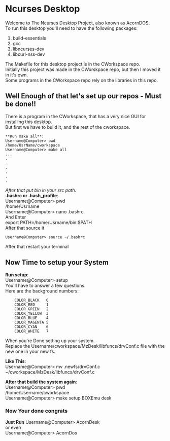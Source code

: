 # Ncurses Desktop
Welcome to The Ncurses Desktop Project, also known as AcornDOS.    
To run this desktop you'll need to have the following packages:    

1. build-essentials
2. gcc
3. libncurses-dev
4. libcurl-nss-dev

The Makefile for this desktop project is in the CWorkspace repo.   
Initially this project was made in the CWorskpace repo, but then I moved it in it's own.    
Some programs in the CWorkspace repo rely on the libraries in this repo.    

## Well Enough of that let's set up our repos - Must be done!!
There is a program in the CWorkspace, that has a very nice GUI for installing this desktop.    
But first we have to build it, and the rest of the cworkspace.    

	**Run make all**:    
	Username@Computer> pwd    
	/home/UsrName/cworkspace    
	Username@Computer> make all    
	...    
	.    
	.
	.
	.
	.
	.    


_After that put bin in your src path._    
**.bashrc or .bash_profile**:    
	Username@Computer> pwd    
	/home/Usrname    
	Username@Computer> nano .bashrc    
And Enter    
	export PATH=/home/Usrname/bin:$PATH    
After that source it    
    
	Username@Computer> source ~/.bashrc   

After that restart your terminal    

## Now Time to setup your System
**Run setup**:    
	Username@Computer> setup    
You'll have to answer a few questions.   
Here are the background numbers:    

        COLOR_BLACK   0    
        COLOR_RED     1    
        COLOR_GREEN   2    
        COLOR_YELLOW  3    
        COLOR_BLUE    4    
        COLOR_MAGENTA 5    
        COLOR_CYAN    6    
        COLOR_WHITE   7    
When you're Done setting up your system.    
Replace the Username/cworkspace/MzDesk/libfuncs/drvConf.c file with the new one in your new fs.

**Like This**:    
	Username@Computer> mv .newfs/drvConf.c ~/cworkspace/MzDesk/libfuncs/drvConf.c    

**After that build the system again**:    
	Username@Computer> pwd    
	/home/Username/cworkspace    
	Username@Computer> make setup BOXEmu desk   
### Now Your done congrats
**Just Run**
	Username@Computer> AcornDesk    
	or even    
	Username@Computer> AcornDos    
	
